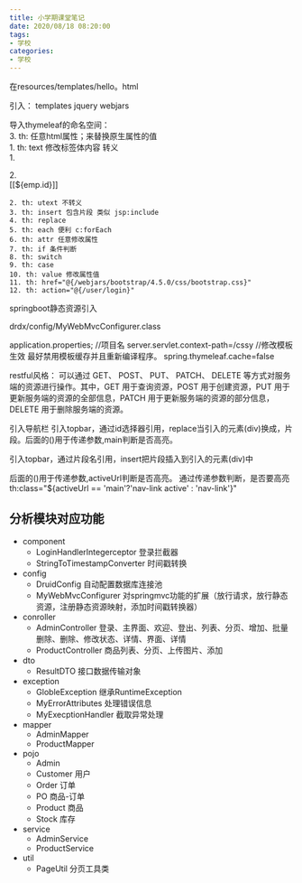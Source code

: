 ```yaml
---
title: 小学期课堂笔记
date: 2020/08/18 08:20:00
tags: 
- 学校
categories:
- 学校
---
```


在resources/templates/hello。html

引入：
templates
jquery webjars

导入thymeleaf的命名空间：
	<html xmlns:th="http://www.thymeleaf.org" >  
3. th: 任意html属性；来替换原生属性的值  
	1. th: text 修改标签体内容 转义  
		1. <div th: test="${emp.id}"></div>
		2. <div>[[${emp.id}]]</div>

	2. th: utext 不转义  
	3. th: insert 包含片段 类似 jsp:include  
	4. th: replace 
	5. th: each 便利 c:forEach
	6. th: attr 任意修改属性  
	7. th: if 条件判断
	8. th: switch
	9. th: case
	10. th: value 修改属性值  
	11. th: href="@{/webjars/bootstrap/4.5.0/css/bootstrap.css}"
	12. th: action="@{/user/login}"

springboot静态资源引入
<script type="text/javascript" th:src="@{/asserts/js/feather.min.js}"></script>
<script type="text/javascript" th:src="@{/webjers/jquery/3.5.1/jquery.js}"></script>

drdx/config/MyWebMvcConfigurer.class

application.properties;
//项目名
server.servlet.context-path=/cssy
//修改模板生效 最好禁用模板缓存并且重新编译程序。
spring.thymeleaf.cache=false

restful风格：
可以通过 GET、 POST、 PUT、 PATCH、 DELETE 等方式对服务端的资源进行操作。其中，GET 用于查询资源，POST 用于创建资源，PUT 用于更新服务端的资源的全部信息，PATCH 用于更新服务端的资源的部分信息，DELETE 用于删除服务端的资源。

引入导航栏
引入topbar，通过id选择器引用，replace当引入的元素(div)换成，片段。后面的()用于传递参数,main判断是否高亮。
<div th:replace="component/bar::#sidebar(activeUrl='main')"></div>
引入topbar，通过片段名引用，insert把片段插入到引入的元素(div)中
<div th:insert="component/bar::topbar"></div>

<div th:include="component/bar::topbar"></div>


后面的()用于传递参数,activeUrl判断是否高亮。
通过传递参数判断，是否要高亮
th:class="${activeUrl == 'main'?'nav-link active' : 'nav-link'}"


## 分析模块对应功能  
* component
	* LoginHandlerIntegerceptor 登录拦截器
	* StringToTimestampConverter 时间戳转换
* config
	* DruidConfig 自动配置数据库连接池
	* MyWebMvcConfigurer 对springmvc功能的扩展（放行请求，放行静态资源，注册静态资源映射，添加时间戳转换器）
* conroller 
	* AdminController 登录、主界面、欢迎、登出、列表、分页、增加、批量删除、删除、修改状态、详情、界面、详情
	* ProductController 商品列表、分页、上传图片、添加
* dto
	* ResultDTO 接口数据传输对象
* exception 
	* GlobleException 继承RuntimeException
	* MyErrorAttributes 处理错误信息
	* MyExecptionHandler 截取异常处理
* mapper
	* AdminMapper
	* ProductMapper
* pojo
	* Admin 
	* Customer 用户
	* Order 订单
	* PO 商品-订单
	* Product 商品
	* Stock 库存
* service
	* AdminService
	* ProductService
* util
	* PageUtil 分页工具类